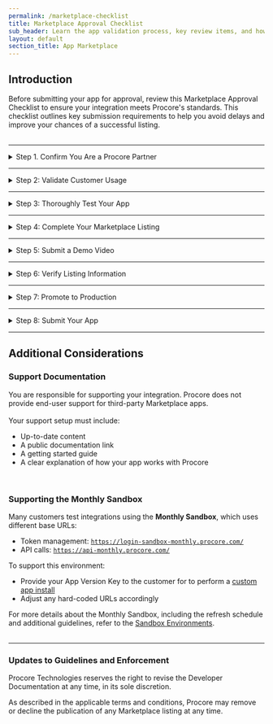 ```yaml
---
permalink: /marketplace-checklist
title: Marketplace Approval Checklist
sub_header: Learn the app validation process, key review items, and how to submit your app for publication.
layout: default
section_title: App Marketplace
---
```


## Introduction
Before submitting your app for approval, review this Marketplace Approval Checklist to ensure your integration meets Procore's standards. This checklist outlines key submission requirements to help you avoid delays and improve your chances of a successful listing.
<br><br>

***
<details>
<summary class="collapseListTierOne">Step 1. Confirm You Are a Procore Partner</summary>
<p>
    To be eligible for listing, you must be an approved Procore Technology Partner. Upon completion of the vetting process, you will receive the signed <b>Procore Framework Agreement</b> and <b>Technology Partner Addendum</b> via email.
    <br><br>
    If you're unsure of your partner status, contact <a href="mailto:techpartners@procore.com">techpartners@procore.com</a>. You can also apply to become a partner via the Marketplace Listing section of your app in the <a href="https://developers.procore.com/developers" target="_blank">Developer Portal</a>.
</p>
</details>

***
<details>
<summary class="collapseListTierOne">Step 2: Validate Customer Usage</summary>
<p>
    Before submission, your app must have at least one (1) beta or active customer. This real-world use case helps validate onboarding, functionality, and performance.
    <br><br>
    Customer validation builds confidence with both the Marketplace review team and future users.
</p>
</details>

***
<details>
<summary class="collapseListTierOne">Step 3: Thoroughly Test Your App</summary>
<p>
    Procore does not accept trial, beta, or partially tested integrations.
</p>
<p>
    You must validate:
</p>
<ul>
    <li>Installation and configuration workflows (both in your service and in Procore)</li>
    <li>The onboarding experience from a customer’s perspective</li>
    <li>Core feature functionality across use cases</li>
    <li>Support for multi-company Procore accounts (if applicable)</li>
</ul>
<p>
    Also ensure your app is handling:
</p>
<ul>
    <li>OAuth authentication correctly</li>
    <li>Procore’s rate limits without performance degradation</li>
</ul>
<div class="details-bottom-spacing"></div>
</details>

***
<details>
<summary class="collapseListTierOne">Step 4: Complete Your Marketplace Listing</summary>
<p>
    Once your partner application is approved, the Marketplace Team will enable the Marketplace Listing section of your app in the Developer Portal. 
    <br><br>
    If your listing is not enabled, request to have it activated through the <b>Marketplace Listing</b> tab in your app, accessible via the Developer Portal.
    <br><br>
    Ensure your listing includes:
    <ul>
        <li>Accurate feature descriptions and functionality highlights</li>
        <li>Clear onboarding instructions for customers</li>
        <li>Any customer-side requirements for setup or use</li>
    </ul>
    Refer to the <a href="{{ site.url }}{{ site.baseurl }}{% link app_marketplace/marketplace_listing_guidelines.md %}">Marketing Listing Guidelines</a> for formatting and submission details.
</p>
</details>

***
<details>
<summary class="collapseListTierOne">Step 5: Submit a Demo Video</summary>
<p>
    A 3–5 minute demo video is required when you first submit your app or when major functionality is updated. Upload this in the <b>Admin App Specifications</b> section of your listing.
</p>
    <ul>
        <li>Installation and configuration steps (both in your service/third party service and Procore)</li>
        <li>Linking a Procore company account, if applicable (e.g., selecting a Procore company)</li>
        <li>Key app functionality (data sync, visualization, etc.)</li>
        <li>Embedded experience, if applicable (if your app uses full-screen or side panel views)</li>
    </ul>
<p>
    You may reuse your original video for non-functional changes.
</p>
</details>

***
<details>
<summary class="collapseListTierOne">Step 6: Verify Listing Information</summary>
<p>
    Before submission, review your entire Marketplace Listing for accuracy.
</p>
    <ul>
        <li>Confirm that all descriptions, links, and permissions are correct</li>
        <li>Ensure the app’s value proposition is clear to customers</li>
        <li>If offering a free trial, make instructions accessible and actionable</li>
    </ul>
<p>
    Be transparent about what your app does and how it benefits customers.
</p>
</details>

***
<details>
<summary class="collapseListTierOne">Step 7: Promote to Production</summary>
<p>
Your app must be production-ready at submission.
<h4>General Requirements:</h4>
<ul>
    <li>Update “Post Installation Notes” in the <b>Configuration Builder</b></li>
    <li>Promote your app via the <a href="https://developers.procore.com/developers" target="_blank">Procore Developer Portal</a></li>
</ul>
<h4>For Embedded Apps:</h4>
<ul>
    <li>Ensure correct cross-origin security settings for rendering in Procore</li>
</ul>
<h4>For OAuth-Based Apps:</h4>
    <ul>
        <li>Update base URLs:</li>
            <ul>
                <li>Token management → <code>https://login.procore.com</code>.</li>
                <li>API calls → <code>https://api.procore.com</code></li>
            </ul>
        <li>Use the production Client ID and Secret</li>
        <li>Ensure correct callback URL and company ID header handling</li>
        <li>Apply the principle of least privilege for access scopes</li>
    </ul>
</p>
</details>

***
<details>
<summary class="collapseListTierOne">Step 8: Submit Your App</summary>
<p>
    When all steps are complete, submit your app via the <b>Marketplace Listing</b> tab in the <a href="https://developers.procore.com/developers" target="_blank">Developer Portal</a>. If the tab is not enabled, confirm your partner status and request activation in the Developer Portal.
    <br><br>
    The Marketplace Team will review your app against the <a href="{{ site.url }}{{ site.baseurl }}{% link app_marketplace/marketplace_requirements.md %}" target="_blank">Marketplace Requirements</a>.
</p>
</details>

***
<div class="details-bottom-spacing"></div>

## Additional Considerations
### Support Documentation
You are responsible for supporting your integration. Procore does not provide end-user support for third-party Marketplace apps.
<br><br>
Your support setup must include:
- Up-to-date content
- A public documentation link
- A getting started guide
- A clear explanation of how your app works with Procore
<br>

### Supporting the Monthly Sandbox
Many customers test integrations using the <b>Monthly Sandbox</b>, which uses different base URLs:
- Token management: <code>https://login-sandbox-monthly.procore.com/</code>
- API calls: <code>https://api-monthly.procore.com/</code>

To support this environment:
- Provide your App Version Key to the customer for to perform a [custom app install](https://support.procore.com/products/online/user-guide/company-level/admin/tutorials/install-a-custom-app)
- Adjust any hard-coded URLs accordingly

For more details about the Monthly Sandbox, including the refresh schedule and additional guidelines, refer to the <a href="{{ site.url }}{{ site.baseurl }}{% link getting_started/development_environments.md %}">Sandbox Environments</a>.
<br><br>

***
### Updates to Guidelines and Enforcement
Procore Technologies reserves the right to revise the Developer Documentation at any time,  in its sole discretion.

As described in the applicable terms and conditions, Procore may remove or decline the publication of any Marketplace listing at any time.